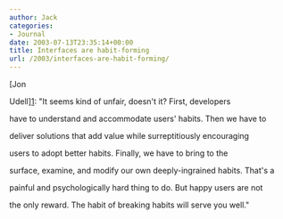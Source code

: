 ```yaml
---
author: Jack
categories:
- Journal
date: 2003-07-13T23:35:14+00:00
title: Interfaces are habit-forming
url: /2003/interfaces-are-habit-forming/
---
```


[Jon
  

  
Udell][1]: "It seems kind of unfair, doesn't it? First, developers
  

  
have to understand and accommodate users' habits. Then we have to
  

  
deliver solutions that add value while surreptitiously encouraging
  

  
users to adopt better habits. Finally, we have to bring to the
  

  
surface, examine, and modify our own deeply-ingrained habits. That's a
  

  
painful and psychologically hard thing to do. But happy users are not
  

  
the only reward. The habit of breaking habits will serve you well."

 [1]: //www.infoworld.com/article/03/05/09/19OPstrategic_1.html"